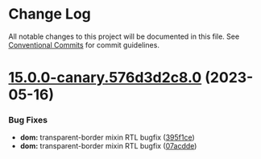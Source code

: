 # Change Log

All notable changes to this project will be documented in this file.
See [Conventional Commits](https://conventionalcommits.org) for commit guidelines.

# [15.0.0-canary.576d3d2c8.0](https://github.com/material-components/material-components-web/compare/v14.0.0...v15.0.0-canary.576d3d2c8.0) (2023-05-16)


### Bug Fixes

* **dom:** transparent-border mixin RTL bugfix ([395f1ce](https://github.com/material-components/material-components-web/commit/395f1ce61c0056590edd1f7b629f17c4d8599115))
* **dom:** transparent-border mixin RTL bugfix ([07acdde](https://github.com/material-components/material-components-web/commit/07acddef343184362c317a57957a483b4c62cac4))
